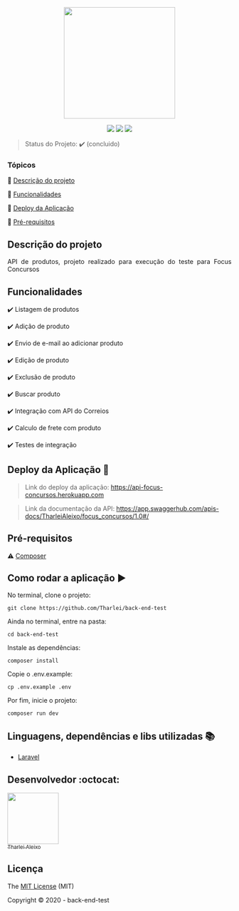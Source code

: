 <p align="center">
 <img width="250" src="https://legado.focusconcursos.com.br/focus-online/skin/default/images/logo-color.png"/>
</p>

<p align="center">
  <img src="https://img.shields.io/static/v1?label=laravel&message=framework&color=orange&style=for-the-badge&logo=laravel"/>
  <img src="https://img.shields.io/static/v1?label=sqlite&message=use&color=blue&style=for-the-badge&logo=sqlite"/>
  <img src="https://img.shields.io/static/v1?label=Heroku&message=deploy&color=purple&style=for-the-badge&logo=heroku"/>
</p>

> Status do Projeto: :heavy_check_mark: (concluido)

### Tópicos 

:small_blue_diamond: [Descrição do projeto](#descrição-do-projeto)

:small_blue_diamond: [Funcionalidades](#funcionalidades)

:small_blue_diamond: [Deploy da Aplicação](#deploy-da-aplicação-dash)

:small_blue_diamond: [Pré-requisitos](#pré-requisitos)

## Descrição do projeto 

<p align="justify">
  API de produtos, projeto realizado para execução do teste para Focus Concursos
</p>

## Funcionalidades

:heavy_check_mark: Listagem de produtos 

:heavy_check_mark: Adição de produto  

:heavy_check_mark: Envio de e-mail ao adicionar produto

:heavy_check_mark: Edição de produto 

:heavy_check_mark: Exclusão de produto 

:heavy_check_mark: Buscar produto

:heavy_check_mark: Integração com API do Correios

:heavy_check_mark: Calculo de frete com produto

:heavy_check_mark: Testes de integração

## Deploy da Aplicação :dash:

> Link do deploy da aplicação: https://api-focus-concursos.herokuapp.com

> Link da documentação da API: https://app.swaggerhub.com/apis-docs/TharleiAleixo/focus_concursos/1.0#/

## Pré-requisitos

:warning: [Composer](https://getcomposer.org/)

## Como rodar a aplicação :arrow_forward:

No terminal, clone o projeto: 

```
git clone https://github.com/Tharlei/back-end-test
```

Ainda no terminal, entre na pasta:

```
cd back-end-test
```

Instale as dependências:

```
composer install
```

Copie o .env.example:

```
cp .env.example .env
```

Por fim, inicie o projeto:

```
composer run dev
```

## Linguagens, dependências e libs utilizadas :books:

- [Laravel](https://laravel.com/)

## Desenvolvedor :octocat:

[<img src="https://avatars2.githubusercontent.com/u/32899049?s=460&u=946f73939bb511fa8ae40ed80764cc4dbffe359f&v=4" width=115><br><sub>Tharlei Aleixo</sub>](https://github.com/Tharlei)


## Licença 

The [MIT License]() (MIT)

Copyright :copyright: 2020 - back-end-test
